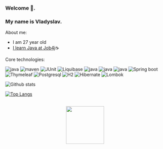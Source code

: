 ### Welcome 👋.
### My name is Vladyslav.

About me:

- I am 27 year old
- [I learn Java at Job4j](https://job4j.ru/)☕

Core technologies:

![java](https://img.shields.io/badge/Java-%3E%3D8-orange)
![maven](https://img.shields.io/badge/Maven->=3-red)
![JUnit](https://img.shields.io/badge/JUnit-%3E%3D4-red)
![Liquibase](https://img.shields.io/badge/Liquibase->=3.6.2-red)
![java](https://img.shields.io/badge/AssertJ->=3.23.1-red)
![java](https://img.shields.io/badge/Log4j->=1.2.17-red)
![java](https://img.shields.io/badge/Slf4j->=1.7.36-red)
![Spring boot](https://img.shields.io/badge/Spring%20boot->=2.7.4-green)
![Thymeleaf](https://img.shields.io/badge/Mockito-4.0.0-green)
![Postgresql](https://img.shields.io/badge/Postgresql->=13-blue)
![H2](https://img.shields.io/badge/H2->=1.4.200-blue)
![Hibernate](https://img.shields.io/badge/Hibernate-5.6.11-orange)
![Lombok](https://img.shields.io/badge/Lombok-1.18.24-red)

![Github stats](https://github-readme-stats.vercel.app/api?username=WhiteVax&hide=stars,prs,issues,contribs)

[![Top Langs](https://github-readme-stats.vercel.app/api/top-langs/?username=WhiteVax&layout=compact)](https://github.com/ShamRail/github-readme-stats)

<div align="center" style="margin: 30px 0">
   <a href="https://github.com/WhiteVax/github-profile-views-counter">
       <img width="120px" src="https://komarev.com/ghpvc/?username=WhiteVax&color=DE002D">
   </a>
</div>
